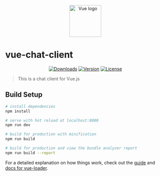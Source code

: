 <p align="center"><a href="https://vuejs.org" target="_blank" rel="noopener noreferrer"><img width="100" src="https://vuejs.org/images/logo.png" alt="Vue logo"></a></p>

# vue-chat-client

<p align="center">
  <a href="https://npmcharts.com/compare/vue-chat-client?minimal=true"><img src="https://img.shields.io/npm/dm/vue-chat-client.svg" alt="Downloads"></a>
  <a href="https://www.npmjs.com/package/vue-chat-client"><img src="https://img.shields.io/npm/v/vue-chat-client.svg" alt="Version"></a>
  <a href="https://www.npmjs.com/package/vue-chat-client"><img src="https://img.shields.io/npm/l/vue-chat-client.svg" alt="License"></a>
  <br>
</p>

> This is a chat client for Vue.js

## Build Setup

``` bash
# install dependencies
npm install

# serve with hot reload at localhost:8080
npm run dev

# build for production with minification
npm run build

# build for production and view the bundle analyzer report
npm run build --report
```

For a detailed explanation on how things work, check out the [guide](http://vuejs-templates.github.io/webpack/) and [docs for vue-loader](http://vuejs.github.io/vue-loader).
